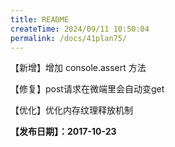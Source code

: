 ```yaml
---
title: README
createTime: 2024/09/11 10:50:04
permalink: /docs/41plan75/
---
```

【新增】增加 console.assert 方法

【修复】post请求在微端里会自动变get

【优化】优化内存纹理释放机制

**【发布日期】：2017-10-23**
